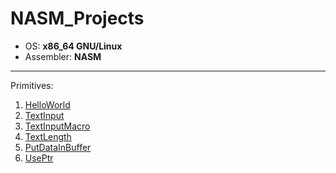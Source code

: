 # NASM_Projects
+ OS: **x86_64 GNU/Linux**
+ Assembler: **NASM**
---
Primitives:
1. [HelloWorld](/HelloWorld)
2. [TextInput](/TextInput)
3. [TextInputMacro](/TextInputMacro)
4. [TextLength](/TextLength)
5. [PutDataInBuffer](/PutDataInBuffer)
6. [UsePtr](/main/UsePtr)
